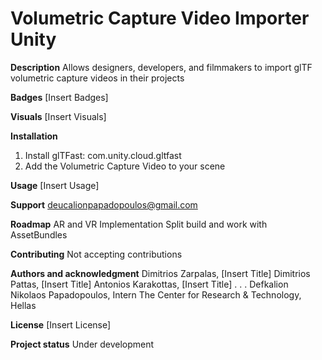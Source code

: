 # Volumetric Capture Video Importer Unity

**Description**
Allows designers, developers, and filmmakers to import glTF volumetric capture videos in their projects

**Badges**
[Insert Badges]

**Visuals**
[Insert Visuals]

**Installation**
1. Install glTFast: com.unity.cloud.gltfast
2. Add the Volumetric Capture Video to your scene

**Usage**
[Insert Usage]

**Support**
deucalionpapadopoulos@gmail.com

**Roadmap**
AR and VR Implementation
Split build and work with AssetBundles

**Contributing**
Not accepting contributions

**Authors and acknowledgment**
Dimitrios Zarpalas, [Insert Title]
Dimitrios Pattas, [Insert Title]
Antonios Karakottas, [Insert Title]
.
.
.
Defkalion Nikolaos Papadopoulos, Intern
The Center for Research & Technology, Hellas

**License**
[Insert License]

**Project status**
Under development
